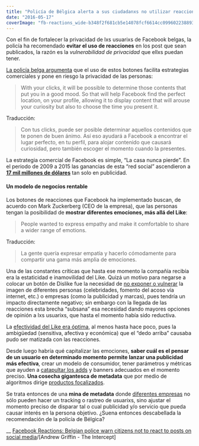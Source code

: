 ```yaml
---
title: "Policía de Bélgica alerta a sus ciudadanxs no utilizar reacciones en Facebook"
date: "2016-05-17"
coverImage: "fb-reactions_wide-b348f2f681cb5e14078fcf6614cc099602238893.jpg"
---
```


Con el fin de fortalecer la privacidad de lxs usuarixs de Facebook belgas, la policía ha recomendado **evitar el uso de reacciones** en los post que sean publicados, la razón es la _vulnerabilidad de privacidad_ que ellxs puedan tener.

[La policía belga argumenta](http://www.police.be/fed/fr/actualites/456-surfons-tranquille-facebook-nouvelle-intrusion-dans-votre-vie-privee) que el uso de estos botones facilita estrategias comerciales y pone en riesgo la privacidad de las personas:

> With your clicks, it will be possible to determine those contents that put you in a good mood. So that will help Facebook find the perfect location, on your profile, allowing it to display content that will arouse your curiosity but also to choose the time you present it.

Traducción:

> Con tus clicks, puede ser posible determinar aquellos contenidos que te ponen de buen ánimo. Así eso ayudará a Facebook a encontrar el lugar perfecto, en tu perfil, para alojar contenido que causará curiosidad, pero también escoger el momento cuando la presentes.

La estrategia comercial de Facebook es simple, “La casa nunca pierde”. En el periodo de 2009 a 2015 las ganancias de esta “red social” ascendieron a **[17 mil millones de dólares](http://www.statista.com/statistics/271258/facebooks-advertising-revenue-worldwide/)** tan solo en publicidad.

#### Un modelo de negocios rentable

Los botones de reacciones que Facebook ha implementado buscan, de acuerdo con Mark Zuckerberg (CEO de la empresa), que las personas tengan la posibilidad de **mostrar diferentes emociones, más allá del Like**:

> People wanted to express empathy and make it comfortable to share a wider range of emotions.

Traducción:

> La gente quería expresar empatía y hacerlo cómodamente para compartir una gama más amplia de emociones.

Una de las constantes críticas que hasta ese momento la compañía recibía era la estaticidad e inamovilidad del Like. Quizá un motivo para negarse a colocar un botón de Dislike fue la necesidad de [no exponer o vulnerar](https://www.quora.com/Why-is-there-no-Dislike-button-on-Facebook) la imagen de diferentes personas (celebridades, fomento del acoso vía internet, etc.) o empresas (como la publicidad y marcas), pues tendría un impacto directamente negativo; sin embargo con la llegada de las reacciones esta brecha “subsana” esa necesidad dando mayores opciones de opinión a lxs usuarixs, que hasta el momento había sido reductiva.

La [efectividad del Like era óptima](http://www.wired.com/2015/09/facebook-dislike-button/), al menos hasta hace poco, pues la ambigüedad (sensitiva, afectiva y económica) que el “dedo arriba” causaba pudo ser matizada con las reacciones.

Desde luego habría qué capitalizar las emociones, **saber cuál es el pensar de un usuario en determinado momento permite lanzar una publicidad más efectiva**, crear un modelo de consumidor, tener parámetros y métricas que ayuden a [catapultar los adds](http://www.addthis.com/academy/facebook-reactions/) y banners adecuados en el momento preciso. **Una cosecha gigantesca de metadata** que por medio de algoritmos dirige [productos focalizados](http://www.slate.com/blogs/future_tense/2016/02/24/facebook_s_5_new_reactions_buttons_are_all_about_data_data_data.html).

Se trata entonces de una **mina de metadata** donde [diferentes empresas](http://www.prweb.com/releases/2016/03/prweb13290601.htm) no sólo pueden hacer un tracking o rastreo de usuarixs, sino ajustar el momento preciso de disparar tal o cual publicidad y/o servicio que pueda causar interés en la persona objetivo. ¿Suena entonces descabellada la recomendación de la policía de Bélgica?

\_\_ [Facebook Reactions: Belgian police warn citizens not to react to posts on social media](http://www.independent.co.uk/life-style/gadgets-and-tech/news/facebook-reactions-belgian-police-warn-citizens-not-to-react-to-posts-on-social-media-a7027786.html)/\[Andrew Griffin - The Intercept\]
